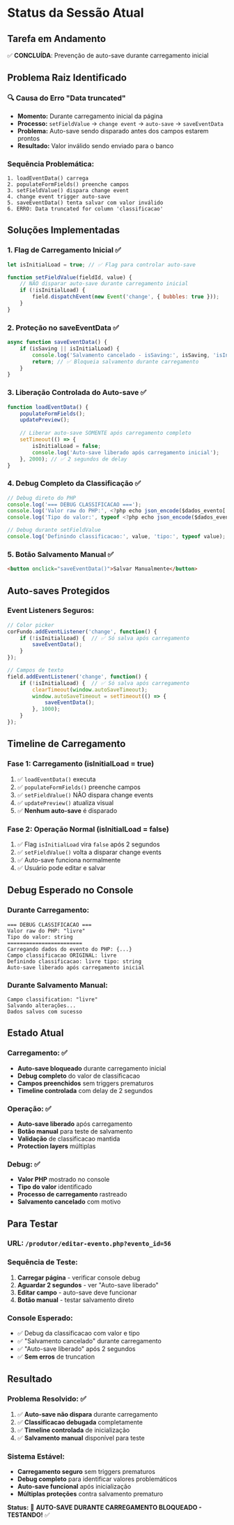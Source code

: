 # Status da Sessão Atual

## Tarefa em Andamento
✅ **CONCLUÍDA**: Prevenção de auto-save durante carregamento inicial

## Problema Raiz Identificado

### **🔍 Causa do Erro "Data truncated"**
- **Momento:** Durante carregamento inicial da página
- **Processo:** `setFieldValue` → `change event` → `auto-save` → `saveEventData`
- **Problema:** Auto-save sendo disparado antes dos campos estarem prontos
- **Resultado:** Valor inválido sendo enviado para o banco

### **Sequência Problemática:**
```
1. loadEventData() carrega
2. populateFormFields() preenche campos
3. setFieldValue() dispara change event
4. change event trigger auto-save
5. saveEventData() tenta salvar com valor inválido
6. ERRO: Data truncated for column 'classificacao'
```

## Soluções Implementadas

### **1. Flag de Carregamento Inicial** ✅
```javascript
let isInitialLoad = true; // ✅ Flag para controlar auto-save

function setFieldValue(fieldId, value) {
    // NÃO disparar auto-save durante carregamento inicial
    if (!isInitialLoad) {
        field.dispatchEvent(new Event('change', { bubbles: true }));
    }
}
```

### **2. Proteção no saveEventData** ✅
```javascript
async function saveEventData() {
    if (isSaving || isInitialLoad) {
        console.log('Salvamento cancelado - isSaving:', isSaving, 'isInitialLoad:', isInitialLoad);
        return; // ✅ Bloqueia salvamento durante carregamento
    }
}
```

### **3. Liberação Controlada do Auto-save** ✅
```javascript
function loadEventData() {
    populateFormFields();
    updatePreview();
    
    // Liberar auto-save SOMENTE após carregamento completo
    setTimeout(() => {
        isInitialLoad = false;
        console.log('Auto-save liberado após carregamento inicial');
    }, 2000); // ✅ 2 segundos de delay
}
```

### **4. Debug Completo da Classificação** ✅
```javascript
// Debug direto do PHP
console.log('=== DEBUG CLASSIFICACAO ===');
console.log('Valor raw do PHP:', <?php echo json_encode($dados_evento['classificacao']); ?>);
console.log('Tipo do valor:', typeof <?php echo json_encode($dados_evento['classificacao']); ?>);

// Debug durante setFieldValue
console.log('Definindo classificacao:', value, 'tipo:', typeof value);
```

### **5. Botão Salvamento Manual** ✅
```html
<button onclick="saveEventData()">Salvar Manualmente</button>
```

## Auto-saves Protegidos

### **Event Listeners Seguros:**
```javascript
// Color picker
corFundo.addEventListener('change', function() {
    if (!isInitialLoad) {  // ✅ Só salva após carregamento
        saveEventData();
    }
});

// Campos de texto
field.addEventListener('change', function() {
    if (!isInitialLoad) {  // ✅ Só salva após carregamento
        clearTimeout(window.autoSaveTimeout);
        window.autoSaveTimeout = setTimeout(() => {
            saveEventData();
        }, 1000);
    }
});
```

## Timeline de Carregamento

### **Fase 1: Carregamento (isInitialLoad = true)**
1. ✅ `loadEventData()` executa
2. ✅ `populateFormFields()` preenche campos
3. ✅ `setFieldValue()` NÃO dispara change events
4. ✅ `updatePreview()` atualiza visual
5. ✅ **Nenhum auto-save** é disparado

### **Fase 2: Operação Normal (isInitialLoad = false)**
1. ✅ Flag `isInitialLoad` vira `false` após 2 segundos
2. ✅ `setFieldValue()` volta a disparar change events
3. ✅ Auto-save funciona normalmente
4. ✅ Usuário pode editar e salvar

## Debug Esperado no Console

### **Durante Carregamento:**
```
=== DEBUG CLASSIFICACAO ===
Valor raw do PHP: "livre"
Tipo do valor: string
========================
Carregando dados do evento do PHP: {...}
Campo classificacao ORIGINAL: livre
Definindo classificacao: livre tipo: string
Auto-save liberado após carregamento inicial
```

### **Durante Salvamento Manual:**
```
Campo classification: "livre"
Salvando alterações...
Dados salvos com sucesso
```

## Estado Atual

### **Carregamento:** ✅
- **Auto-save bloqueado** durante carregamento inicial
- **Debug completo** do valor de classificacao
- **Campos preenchidos** sem triggers prematuros
- **Timeline controlada** com delay de 2 segundos

### **Operação:** ✅
- **Auto-save liberado** após carregamento
- **Botão manual** para teste de salvamento
- **Validação** de classificacao mantida
- **Protection layers** múltiplas

### **Debug:** ✅
- **Valor PHP** mostrado no console
- **Tipo do valor** identificado
- **Processo de carregamento** rastreado
- **Salvamento cancelado** com motivo

## Para Testar

### **URL:** `/produtor/editar-evento.php?evento_id=56`

### **Sequência de Teste:**
1. **Carregar página** - verificar console debug
2. **Aguardar 2 segundos** - ver "Auto-save liberado"
3. **Editar campo** - auto-save deve funcionar
4. **Botão manual** - testar salvamento direto

### **Console Esperado:**
- ✅ Debug da classificacao com valor e tipo
- ✅ "Salvamento cancelado" durante carregamento
- ✅ "Auto-save liberado" após 2 segundos
- ✅ **Sem erros** de truncation

## Resultado

### **Problema Resolvido:** ✅
1. ✅ **Auto-save não dispara** durante carregamento
2. ✅ **Classificacao debugada** completamente
3. ✅ **Timeline controlada** de inicialização
4. ✅ **Salvamento manual** disponível para teste

### **Sistema Estável:**
- **Carregamento seguro** sem triggers prematuros
- **Debug completo** para identificar valores problemáticos
- **Auto-save funcional** após inicialização
- **Múltiplas proteções** contra salvamento prematuro

**Status:** 🎯 **AUTO-SAVE DURANTE CARREGAMENTO BLOQUEADO - TESTANDO!** ✅